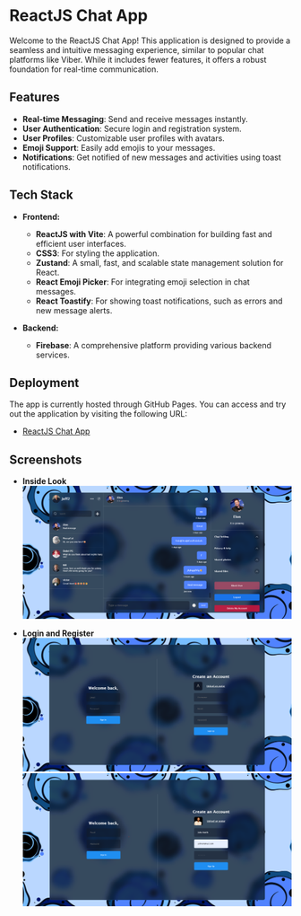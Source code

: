 # ReactJS Chat App

Welcome to the ReactJS Chat App! This application is designed to provide a seamless and intuitive messaging experience, similar to popular chat platforms like Viber. While it includes fewer features, it offers a robust foundation for real-time communication.

## Features

- **Real-time Messaging**: Send and receive messages instantly.
- **User Authentication**: Secure login and registration system.
- **User Profiles**: Customizable user profiles with avatars.
- **Emoji Support**: Easily add emojis to your messages.
- **Notifications**: Get notified of new messages and activities using toast notifications.

## Tech Stack

- **Frontend:**
  - **ReactJS with Vite**: A powerful combination for building fast and efficient user interfaces.
  - **CSS3**: For styling the application.
  - **Zustand**: A small, fast, and scalable state management solution for React.
  - **React Emoji Picker**: For integrating emoji selection in chat messages.
  - **React Toastify**: For showing toast notifications, such as errors and new message alerts.

- **Backend:**
  - **Firebase**: A comprehensive platform providing various backend services.

## Deployment

The app is currently hosted through GitHub Pages. You can access and try out the application by visiting the following URL:
- [ReactJS Chat App](https://viktormetodiev13.github.io/ReactJS-Chat-App/)

## Screenshots

- **Inside Look**
![Screenshot of ReactJS Chat App](https://github.com/ViktorMetodiev13/ReactJS-Chat-App/blob/main/Project%20pictures/inside-look.png)

- **Login and Register**
![Screenshot of ReactJS Chat App](https://github.com/ViktorMetodiev13/ReactJS-Chat-App/blob/main/Project%20pictures/outside-look.png)
![Screenshot of ReactJS Chat App](https://github.com/ViktorMetodiev13/ReactJS-Chat-App/blob/main/Project%20pictures/register-look.png)
